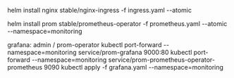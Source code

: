 helm install nginx stable/nginx-ingress -f ingress.yaml --atomic

helm install prom stable/prometheus-operator -f prometheus.yaml --atomic --namespace=monitoring

grafana: admin / prom-operator
kubectl port-forward --namespace=monitoring service/prom-grafana 9000:80 
kubectl port-forward --namespace=monitoring service/prom-prometheus-operator-prometheus 9090
kubectl apply -f grafana.yaml --namespace=monitoring